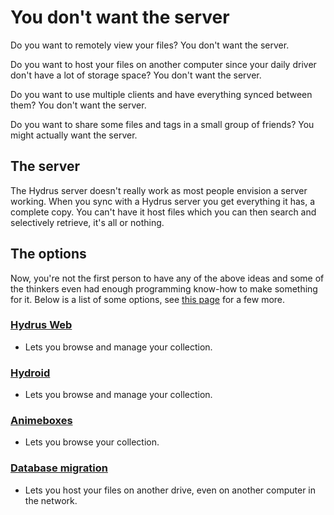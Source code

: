 # You don't want the server
Do you want to remotely view your files? You don't want the server.

Do you want to host your files on another computer since your daily driver don't have a lot of storage space? You don't want the server.

Do you want to use multiple clients and have everything synced between them? You don't want the server.

Do you want to share some files and tags in a small group of friends? You might actually want the server.

## The server
The Hydrus server doesn't really work as most people envision a server working. When you sync with a Hydrus server you get everything it has, a complete copy. You can't have it host files which you can then search and selectively retrieve, it's all or nothing.

## The options
Now, you're not the first person to have any of the above ideas and some of the thinkers even had enough programming know-how to make something for it. Below is a list of some options, see [this page](links.md) for a few more.

### [Hydrus Web](https://github.com/floogulinc/hydrus-web)
 - Lets you browse and manage your collection.

### [Hydroid](https://github.com/thatfuckingbird/hydroid)
 - Lets you browse and manage your collection.

### [Animeboxes](https://www.animebox.es/)
 - Lets you browse your collection.

### [Database migration](https://hydrusnetwork.github.io/hydrus/help/database_migration.html)
 - Lets you host your files on another drive, even on another computer in the network.